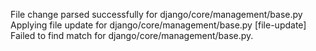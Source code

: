 File change parsed successfully for django/core/management/base.py
Applying file update for django/core/management/base.py
[file-update] Failed to find match for django/core/management/base.py.
